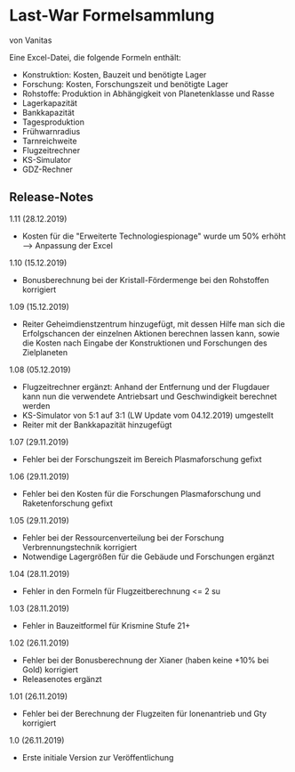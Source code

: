 # Last-War Formelsammlung
von Vanitas

Eine Excel-Datei, die folgende Formeln enthält:

 - Konstruktion: Kosten, Bauzeit und benötigte Lager
 - Forschung: Kosten, Forschungszeit und benötigte Lager
 - Rohstoffe: Produktion in Abhängigkeit von Planetenklasse und Rasse
 - Lagerkapazität
 - Bankkapazität
 - Tagesproduktion
 - Frühwarnradius
 - Tarnreichweite
 - Flugzeitrechner
 - KS-Simulator
 - GDZ-Rechner

## Release-Notes
1.11 (28.12.2019)
 - Kosten für die "Erweiterte Technologiespionage" wurde um 50% erhöht --> Anpassung der Excel

1.10 (15.12.2019)
 - Bonusberechnung bei der Kristall-Fördermenge bei den Rohstoffen korrigiert

1.09 (15.12.2019)
 - Reiter Geheimdienstzentrum hinzugefügt, mit dessen Hilfe man sich die Erfolgschancen der einzelnen Aktionen berechnen lassen kann, sowie die Kosten nach Eingabe der Konstruktionen und Forschungen des Zielplaneten

1.08 (05.12.2019)
 - Flugzeitrechner ergänzt: Anhand der Entfernung und der Flugdauer kann nun die verwendete Antriebsart und Geschwindigkeit berechnet werden
 - KS-Simulator von 5:1 auf 3:1 (LW Update vom 04.12.2019) umgestellt
 - Reiter mit der Bankkapazität hinzugefügt

1.07 (29.11.2019)
 - Fehler bei der Forschungszeit im Bereich Plasmaforschung gefixt

1.06 (29.11.2019)
 - Fehler bei den Kosten für die Forschungen Plasmaforschung und Raketenforschung gefixt

1.05 (29.11.2019)
 - Fehler bei der Ressourcenverteilung bei der Forschung Verbrennungstechnik korrigiert
 - Notwendige Lagergrößen für die Gebäude und Forschungen ergänzt

1.04 (28.11.2019)
 - Fehler in den Formeln für Flugzeitberechnung <= 2 su

1.03 (28.11.2019)
 - Fehler in Bauzeitformel für Krismine Stufe 21+

1.02 (26.11.2019)
 - Fehler bei der Bonusberechnung der Xianer (haben keine +10% bei Gold) korrigiert
 - Releasenotes ergänzt

1.01 (26.11.2019)
 - Fehler bei der Berechnung der Flugzeiten für Ionenantrieb und Gty korrigiert

1.0	(26.11.2019)
 - Erste initiale Version zur Veröffentlichung

